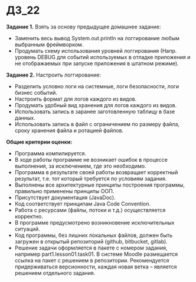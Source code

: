 # ДЗ_22
**Задание 1.** Взять за основу предыдущее домашнее задание:
 * Заменить весь вывод System.out.println на логгирование любым выбранным фреймворком.
 * Продумать схему использования уровней логгирования (Напр. уровень DEBUG для событий используемых в отладке приложения и не отображаемых при запуске приложения в штатном режиме).

**Задание 2.** Настроить логгирование:

* Разделить условно логи на системные, логи безопасности, логи бизнес событий.
* Настроить формат для логов каждого из видов.
* Продумать удобный вид хранения для логов каждого из видов.
* Использовать запись в заранее заготовленную таблицу в базе данных.
* Использовать запись в файл с ограничением по размеру файла, сроку хранения файла и ротацией файлов.


**Общие критерии оценки:**
* Программа компилируется.
* В ходе работы программе не возникает ошибок в процессе выполнения, за исключением, где это необходимо.
* Программа в результате своей работы возвращает корректный результат, т.е. тот который требуется по условиям задания.
* Выполнены все архитектурные принципы построения программы, правильно применены принципы ООП.
* Присутствует документация (JavaDoc).
* Код соответствует принципам Java Code Convention.
* Работа с ресурсами (файлы, потоки и т.д.) осуществляется корректно.
* В программе предусмотрено возникновение исключительных ситуаций.
* Код программы, без лишних локальных файлов, должен быть загружен в открытый репозиторий (github, bitbucket, gitlab).
* Решение задачи оформляется в пакете с номером задания, например part1.lesson01.task01. В системе Moodle размещается ссылка на пакет с решением в репозитории. Рекомендуется придерживаться версионности, каждая новая ветка – является решением отдельного задания.